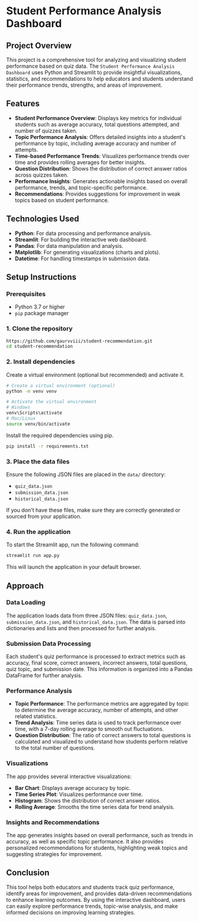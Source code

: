 
# Student Performance Analysis Dashboard

## Project Overview

This project is a comprehensive tool for analyzing and visualizing student performance based on quiz data. The `Student Performance Analysis Dashboard` uses Python and Streamlit to provide insightful visualizations, statistics, and recommendations to help educators and students understand their performance trends, strengths, and areas of improvement.

## Features

- **Student Performance Overview**: Displays key metrics for individual students such as average accuracy, total questions attempted, and number of quizzes taken.
- **Topic Performance Analysis**: Offers detailed insights into a student's performance by topic, including average accuracy and number of attempts.
- **Time-based Performance Trends**: Visualizes performance trends over time and provides rolling averages for better insights.
- **Question Distribution**: Shows the distribution of correct answer ratios across quizzes taken.
- **Performance Insights**: Generates actionable insights based on overall performance, trends, and topic-specific performance.
- **Recommendations**: Provides suggestions for improvement in weak topics based on student performance.

## Technologies Used

- **Python**: For data processing and performance analysis.
- **Streamlit**: For building the interactive web dashboard.
- **Pandas**: For data manipulation and analysis.
- **Matplotlib**: For generating visualizations (charts and plots).
- **Datetime**: For handling timestamps in submission data.

## Setup Instructions

### Prerequisites

- Python 3.7 or higher
- `pip` package manager

### 1. Clone the repository

```bash
https://github.com/gaurvviii/student-recommendation.git
cd student-recommendation
```

### 2. Install dependencies

Create a virtual environment (optional but recommended) and activate it.

```bash
# Create a virtual environment (optional)
python -m venv venv

# Activate the virtual environment
# Windows
venv\Scripts\activate
# Mac/Linux
source venv/bin/activate
```

Install the required dependencies using pip.

```bash
pip install -r requirements.txt
```

### 3. Place the data files

Ensure the following JSON files are placed in the `data/` directory:

- `quiz_data.json`
- `submission_data.json`
- `historical_data.json`

If you don't have these files, make sure they are correctly generated or sourced from your application.

### 4. Run the application

To start the Streamlit app, run the following command:

```bash
streamlit run app.py
```

This will launch the application in your default browser.

## Approach

### Data Loading

The application loads data from three JSON files: `quiz_data.json`, `submission_data.json`, and `historical_data.json`. The data is parsed into dictionaries and lists and then processed for further analysis.

### Submission Data Processing

Each student's quiz performance is processed to extract metrics such as accuracy, final score, correct answers, incorrect answers, total questions, quiz topic, and submission date. This information is organized into a Pandas DataFrame for further analysis.

### Performance Analysis

- **Topic Performance**: The performance metrics are aggregated by topic to determine the average accuracy, number of attempts, and other related statistics.
- **Trend Analysis**: Time series data is used to track performance over time, with a 7-day rolling average to smooth out fluctuations.
- **Question Distribution**: The ratio of correct answers to total questions is calculated and visualized to understand how students perform relative to the total number of questions.

### Visualizations

The app provides several interactive visualizations:
- **Bar Chart**: Displays average accuracy by topic.
- **Time Series Plot**: Visualizes performance over time.
- **Histogram**: Shows the distribution of correct answer ratios.
- **Rolling Average**: Smooths the time series data for trend analysis.

### Insights and Recommendations

The app generates insights based on overall performance, such as trends in accuracy, as well as specific topic performance. It also provides personalized recommendations for students, highlighting weak topics and suggesting strategies for improvement.

## Conclusion

This tool helps both educators and students track quiz performance, identify areas for improvement, and provides data-driven recommendations to enhance learning outcomes. By using the interactive dashboard, users can easily explore performance trends, topic-wise analysis, and make informed decisions on improving learning strategies.

